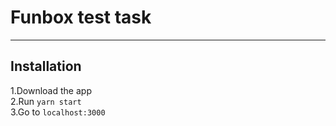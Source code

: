# Funbox test task
***
Installation
-----------
1.Download the app\
2.Run `yarn start`\
3.Go to `localhost:3000`
